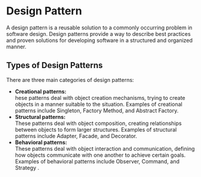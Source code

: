 # Design Pattern
A design pattern is a reusable solution to a commonly occurring problem in software design.
Design patterns provide a way to describe best practices and proven solutions for developing software in a structured 
and organized manner.
## Types of Design Patterns
There are three main categories of design patterns:
* **Creational patterns:**  
  hese patterns deal with object creation mechanisms, trying to create objects in a manner suitable to the situation.
  Examples of creational patterns include Singleton, Factory Method, and Abstract Factory.
* **Structural patterns:**  
  These patterns deal with object composition, creating relationships between objects to form larger structures.
  Examples of structural patterns include Adapter, Facade, and Decorator.
* **Behavioral patterns:**   
These patterns deal with object interaction and communication, defining how objects communicate with one another
to achieve certain goals. Examples of behavioral patterns include Observer, Command, and Strategy .  
